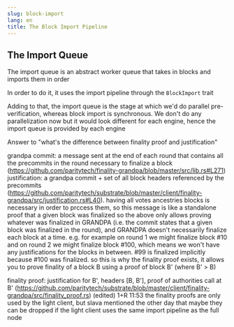 ```yaml
---
slug: block-import
lang: en
title: The Block Import Pipeline
---
```



## The Import Queue

The import queue is an abstract worker queue that takes in blocks and imports them in order

In order to do it, it uses the import pipeline through the `BlockImport` trait

Adding to that, the import queue is the stage at which we'd do parallel pre-verification, whereas block import is synchronous. We don't do any parallelization now but it would look different for each engine, hence the import queue is provided by each engine



Answer to "what's the difference between finality proof and justification"

grandpa commit: a message sent at the end of each round that contains all the precommits in the round necessary to finalize a block (https://github.com/paritytech/finality-grandpa/blob/master/src/lib.rs#L271)
justification: a grandpa commit + set of all block headers referenced by the precommits (https://github.com/paritytech/substrate/blob/master/client/finality-grandpa/src/justification.rs#L40). having all votes ancestries blocks is necessary in order to prccess them, so this message is like a standalone proof that a given block was finalized
so the above only allows proving whatever was finalized in GRANDPA (i.e. the commit states that a given block was finalized in the round), and GRANDPA doesn't necessarily finalize each block at a time. e.g. for example on round 1 we might finalize block #10 and on round 2 we might finalize block #100, which means we won't have any justifications for the blocks in between. #99 is finalized implicitly because #100 was finalized.
so this is why the finality proof exists, it allows you to prove finality of a block B using a proof of block B' (where B' > B)

finality proof: justification for B', headers [B, B'], proof of authorities call at B' (https://github.com/paritytech/substrate/blob/master/client/finality-grandpa/src/finality_proof.rs)
(edited)
1+R
11:53
the finality proofs are only used by the light client, but slava mentioned the other day that maybe they can be dropped if the light client uses the same import pipeline as the full node

